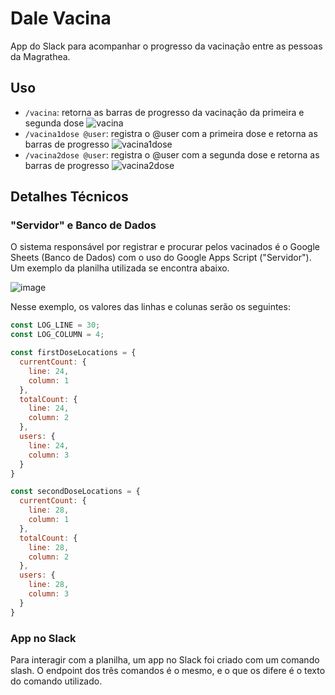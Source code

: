 # Dale Vacina

App do Slack para acompanhar o progresso da vacinação entre as pessoas da Magrathea.

## Uso

- `/vacina`: retorna as barras de progresso da vacinação da primeira e segunda dose
  ![vacina](https://user-images.githubusercontent.com/21130697/129917407-fafb7487-08f3-4cfc-b184-11a5f962b447.png)
- `/vacina1dose @user`: registra o @user com a primeira dose e retorna as barras de progresso
  ![vacina1dose](https://user-images.githubusercontent.com/21130697/129917420-9b9477d5-3179-481b-8fa2-adba4d6c5922.png)
- `/vacina2dose @user`: registra o @user com a segunda dose e retorna as barras de progresso 
  ![vacina2dose](https://user-images.githubusercontent.com/21130697/129917430-205bbd2e-99d0-4a66-bd4d-dfa153f793cb.png)


## Detalhes Técnicos

### "Servidor" e Banco de Dados
O sistema responsável por registrar e procurar pelos vacinados é o Google Sheets (Banco de Dados) com o uso do Google Apps Script ("Servidor"). Um exemplo da planilha utilizada se encontra abaixo.

![image](https://user-images.githubusercontent.com/21130697/129918337-c2906f88-f95b-47f6-b6f7-47ed53d45a26.png)

Nesse exemplo, os valores das linhas e colunas serão os seguintes:

```js
const LOG_LINE = 30;
const LOG_COLUMN = 4;

const firstDoseLocations = {
  currentCount: {
    line: 24,
    column: 1 
  },
  totalCount: {
    line: 24,
    column: 2 
  },
  users: {
    line: 24,
    column: 3
  }
}

const secondDoseLocations = {
  currentCount: {
    line: 28,
    column: 1 
  },
  totalCount: {
    line: 28,
    column: 2 
  },
  users: {
    line: 28,
    column: 3
  }
}
```

### App no Slack

Para interagir com a planilha, um app no Slack foi criado com um comando slash. O endpoint dos três comandos é o mesmo, e o que os difere é o texto do comando utilizado.
